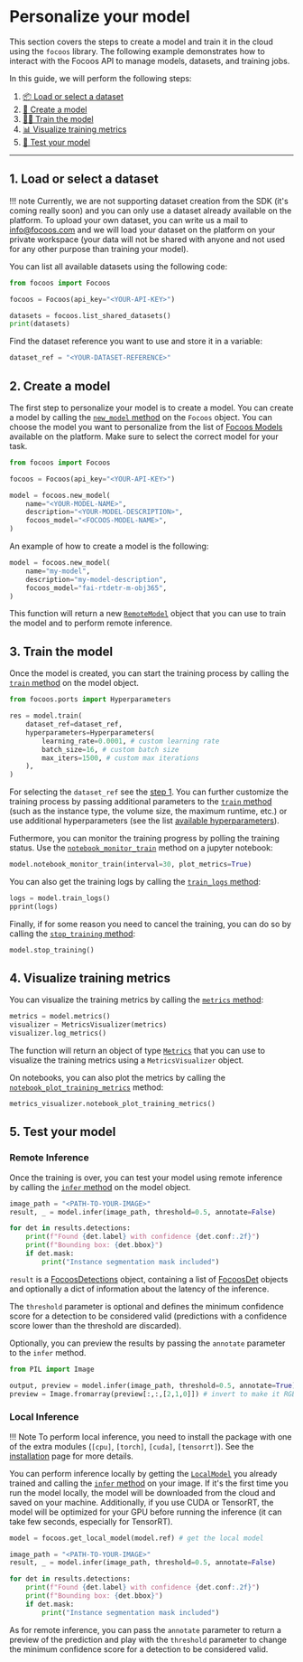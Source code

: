 # Personalize your model

This section covers the steps to create a model and train it in the cloud using the `focoos` library. The following example demonstrates how to interact with the Focoos API to manage models, datasets, and training jobs.

In this guide, we will perform the following steps:

1. [📦 Load or select a dataset](#1-load-or-select-a-dataset)
2. [🎯 Create a model](#2-create-a-model)
3. [🏃‍♂️ Train the model](#3-train-the-model)
4. [📊 Visualize training metrics](#4-visualize-training-metrics)
5. [🧪 Test your model](#5-test-your-model)

---

## 1. Load or select a dataset
!!! note
    Currently, we are not supporting dataset creation from the SDK (it's coming really soon) and you can only use a dataset already available on the platform.
    To upload your own dataset, you can write us a mail to [info@focoos.com](mailto:info@focoos.com) and we will load your dataset on the platform on your private workspace (your data will not be shared with anyone and not used for any other purpose than training your model).

You can list all available datasets using the following code:
```python
from focoos import Focoos

focoos = Focoos(api_key="<YOUR-API-KEY>")

datasets = focoos.list_shared_datasets()
print(datasets)
```

Find the dataset reference you want to use and store it in a variable:
```python
dataset_ref = "<YOUR-DATASET-REFERENCE>"
```

## 2. Create a model
The first step to personalize your model is to create a model.
You can create a model by calling the [`new_model` method](../../api/focoos/#focoos.Focoos.new_model) on the `Focoos` object. You can choose the model you want to personalize from the list of [Focoos Models](./models.md) available on the platform. Make sure to select the correct model for your task.

```python
from focoos import Focoos

focoos = Focoos(api_key="<YOUR-API-KEY>")

model = focoos.new_model(
    name="<YOUR-MODEL-NAME>",
    description="<YOUR-MODEL-DESCRIPTION>",
    focoos_model="<FOCOOS-MODEL-NAME>",
)
```
An example of how to create a model is the following:
```python
model = focoos.new_model(
    name="my-model",
    description="my-model-description",
    focoos_model="fai-rtdetr-m-obj365",
)
```
This function will return a new [`RemoteModel`](../../api/remote_model) object that you can use to train the model and to perform remote inference.

## 3. Train the model
Once the model is created, you can start the training process by calling the [`train` method](../../api/remote_model/#focoos.remote_model.RemoteModel.train) on the model object.

```python
from focoos.ports import Hyperparameters

res = model.train(
    dataset_ref=dataset_ref,
    hyperparameters=Hyperparameters(
        learning_rate=0.0001, # custom learning rate
        batch_size=16, # custom batch size
        max_iters=1500, # custom max iterations
    ),
)
```
For selecting the `dataset_ref` see the [step 1](#1-load-or-select-a-dataset).
You can further customize the training process by passing additional parameters to the [`train` method](../../api/remote_model/#focoos.remote_model.RemoteModel.train) (such as the instance type, the volume size, the maximum runtime, etc.) or use additional hyperparameters (see the list [available hyperparameters](../../api/ports/#focoos.ports.Hyperparameters)).

Futhermore, you can monitor the training progress by polling the training status. Use the [`notebook_monitor_train`](../../api/remote_model/#focoos.remote_model.RemoteModel.notebook_monitor_train) method on a jupyter notebook:
```python
model.notebook_monitor_train(interval=30, plot_metrics=True)
```

You can also get the training logs by calling the [`train_logs` method](../../api/remote_model/#focoos.remote_model.RemoteModel.train_logs):
```python
logs = model.train_logs()
pprint(logs)
```

Finally, if for some reason you need to cancel the training, you can do so by calling the [`stop_training` method](../../api/remote_model/#focoos.remote_model.RemoteModel.stop_training):
```python
model.stop_training()
```

## 4. Visualize training metrics
You can visualize the training metrics by calling the [`metrics` method](../../api/remote_model/#focoos.remote_model.RemoteModel.metrics):
```python
metrics = model.metrics()
visualizer = MetricsVisualizer(metrics)
visualizer.log_metrics()
```
The function will return an object of type [`Metrics`](../../api/ports/#focoos.ports.Metrics) that you can use to visualize the training metrics using a `MetricsVisualizer` object.

On notebooks, you can also plot the metrics by calling the [`notebook_plot_training_metrics`](../../api/remote_model/#focoos.remote_model.RemoteModel.notebook_plot_training_metrics) method:
```python
metrics_visualizer.notebook_plot_training_metrics()
```

## 5. Test your model

### Remote Inference
Once the training is over, you can test your model using remote inference by calling the [`infer` method](../../api/remote_model/#focoos.remote_model.RemoteModel.infer) on the model object.

```python
image_path = "<PATH-TO-YOUR-IMAGE>"
result, _ = model.infer(image_path, threshold=0.5, annotate=False)

for det in results.detections:
    print(f"Found {det.label} with confidence {det.conf:.2f}")
    print(f"Bounding box: {det.bbox}")
    if det.mask:
        print("Instance segmentation mask included")
```
`result` is a [FocoosDetections](../../api/ports/#focoos.ports.FocoosDetections) object, containing a list of [FocoosDet](../../api/ports/#focoos.ports.FocoosDet) objects and optionally a dict of information about the latency of the inference.

The `threshold` parameter is optional and defines the minimum confidence score for a detection to be considered valid (predictions with a confidence score lower than the threshold are discarded).

Optionally, you can preview the results by passing the `annotate` parameter to the `infer` method.
```python
from PIL import Image

output, preview = model.infer(image_path, threshold=0.5, annotate=True)
preview = Image.fromarray(preview[:,:,[2,1,0]]) # invert to make it RGB
```

### Local Inference
!!! Note
    To perform local inference, you need to install the package with one of the extra modules (`[cpu]`, `[torch]`, `[cuda]`, `[tensorrt]`). See the [installation](./setup.md) page for more details.

You can perform inference locally by getting the [`LocalModel`](../../api/local_model) you already trained and calling the [`infer` method](../../api/local_model/#focoos.local_model.LocalModel.infer) on your image. If it's the first time you run the model locally, the model will be downloaded from the cloud and saved on your machine. Additionally, if you use CUDA or TensorRT, the model will be optimized for your GPU before running the inference (it can take few seconds, especially for TensorRT).

```python
model = focoos.get_local_model(model.ref) # get the local model

image_path = "<PATH-TO-YOUR-IMAGE>"
result, _ = model.infer(image_path, threshold=0.5, annotate=False)

for det in results.detections:
    print(f"Found {det.label} with confidence {det.conf:.2f}")
    print(f"Bounding box: {det.bbox}")
    if det.mask:
        print("Instance segmentation mask included")
```
As for remote inference, you can pass the `annotate` parameter to return a preview of the prediction and play with the `threshold` parameter to change the minimum confidence score for a detection to be considered valid.
